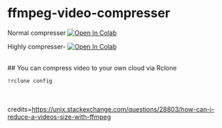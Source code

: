 # ffmpeg-video-compresser

Normal compresser
[![Open In Colab](https://colab.research.google.com/assets/colab-badge.svg)](https://github.com/jakiyaa/ffmpeg-video-compress/blob/main/ffmpeg_video_compress.ipynb )


 Highly compresser-
[![Open In Colab](https://colab.research.google.com/assets/colab-badge.svg)](https://github.com/jakiyaa/ffmpeg-video-compress/blob/main/Ffmpeg_highly_compress.ipynb )

<br>
## You can compress video to your own cloud via Rclone


```
!rclone config

```

<br><br>
credits=https://unix.stackexchange.com/questions/28803/how-can-i-reduce-a-videos-size-with-ffmpeg
